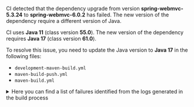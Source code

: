 CI detected that the dependency upgrade from version **spring-webmvc-5.3.24** to **spring-webmvc-6.0.2** has failed. 
The new version of the dependency require a different version of Java. 

CI uses **Java 11** (class version **55.0**). The new version of the dependency requires **Java 17** (class version **61.0**). 

To resolve this issue, you need to update the Java version to **Java 17** in the following files: 
- `development-maven-build.yml`
- `maven-build-push.yml`
- `maven-build.yml`

<details>
<summary>Here you can find a list of failures identified from the logs generated in the build process</summary>

*    > [ERROR] /IDS-Messaging-Services/messaging/src/main/java/ids/messaging/util/SerializerProvider.java:[31,2] cannot find symbol<br>[ERROR]   symbol: class Configuration 

*    > [ERROR] /IDS-Messaging-Services/messaging/src/main/java/ids/messaging/handler/request/RequestMessageHandlerService.java:[31,35] cannot access org.springframework.context.ApplicationContext<br>[ERROR]   bad class file: /root/.m2/repository/org/springframework/spring-context/6.0.2/spring-context-6.0.2.jar(/org/springframework/context/ApplicationContext.class)<br>[ERROR]     class file has wrong version 61.0, should be 55.0<br>[ERROR]     Please remove or make sure it appears in the correct subdirectory of the classpath. 

*    > [ERROR] /IDS-Messaging-Services/messaging/src/main/java/ids/messaging/endpoint/EndpointService.java:[29,50] cannot access org.springframework.web.servlet.mvc.method.RequestMappingInfo<br>[ERROR]   bad class file: /root/.m2/repository/org/springframework/spring-webmvc/6.0.2/spring-webmvc-6.0.2.jar(/org/springframework/web/servlet/mvc/method/RequestMappingInfo.class)<br>[ERROR]     class file has wrong version 61.0, should be 55.0<br>[ERROR]     Please remove or make sure it appears in the correct subdirectory of the classpath. 

*    > [ERROR] /IDS-Messaging-Services/messaging/src/main/java/ids/messaging/endpoint/EndpointService.java:[47,13] cannot find symbol<br>[ERROR]   symbol:   class RequestMappingHandlerMapping<br>[ERROR]   location: class ids.messaging.endpoint.EndpointService 

*    > [ERROR] /IDS-Messaging-Services/messaging/src/main/java/ids/messaging/endpoint/EndpointService.java:[109,13] cannot find symbol<br>[ERROR]   symbol:   class RequestMappingInfo<br>[ERROR]   location: class ids.messaging.endpoint.EndpointService 

*    > [ERROR] /IDS-Messaging-Services/messaging/src/main/java/ids/messaging/dispatcher/MessageDispatcherProvider.java:[28,46] cannot access org.springframework.context.annotation.Bean<br>[ERROR]   bad class file: /root/.m2/repository/org/springframework/spring-context/6.0.2/spring-context-6.0.2.jar(/org/springframework/context/annotation/Bean.class)<br>[ERROR]     class file has wrong version 61.0, should be 55.0<br>[ERROR]     Please remove or make sure it appears in the correct subdirectory of the classpath. 

*    > [ERROR] /IDS-Messaging-Services/messaging/src/main/java/ids/messaging/protocol/MessageService.java:[39,38] cannot access org.springframework.stereotype.Service<br>[ERROR]   bad class file: /root/.m2/repository/org/springframework/spring-context/6.0.2/spring-context-6.0.2.jar(/org/springframework/stereotype/Service.class)<br>[ERROR]     class file has wrong version 61.0, should be 55.0<br>[ERROR]     Please remove or make sure it appears in the correct subdirectory of the classpath. 

*    > [ERROR] /IDS-Messaging-Services/messaging/src/main/java/ids/messaging/dispatcher/MessageDispatcherProvider.java:[35,2] cannot find symbol<br>[ERROR]   symbol: class Component 

*    > [ERROR] /IDS-Messaging-Services/messaging/src/main/java/ids/messaging/requests/NotificationTemplateProvider.java:[73,2] cannot find symbol<br>[ERROR]   symbol: class Service 

*    > [ERROR] /IDS-Messaging-Services/messaging/src/main/java/ids/messaging/protocol/MessageService.java:[46,2] cannot find symbol<br>[ERROR]   symbol: class Service 

*    > [ERROR] /IDS-Messaging-Services/messaging/src/main/java/ids/messaging/dispatcher/MessageDispatcherProvider.java:[29,38] cannot access org.springframework.stereotype.Component<br>[ERROR]   bad class file: /root/.m2/repository/org/springframework/spring-context/6.0.2/spring-context-6.0.2.jar(/org/springframework/stereotype/Component.class)<br>[ERROR]     class file has wrong version 61.0, should be 55.0<br>[ERROR]     Please remove or make sure it appears in the correct subdirectory of the classpath. 

*    > [ERROR] /IDS-Messaging-Services/messaging/src/main/java/ids/messaging/endpoint/EndpointService.java:[36,2] cannot find symbol<br>[ERROR]   symbol: class Service 

*    > [ERROR] /IDS-Messaging-Services/messaging/src/main/java/ids/messaging/requests/builder/IdsRequestBuilderService.java:[33,2] cannot find symbol<br>[ERROR]   symbol: class Service 

*    > [ERROR] /IDS-Messaging-Services/messaging/src/main/java/ids/messaging/handler/request/RequestMessageHandlerService.java:[44,19] cannot find symbol<br>[ERROR]   symbol:   class ApplicationContext<br>[ERROR]   location: class ids.messaging.handler.request.RequestMessageHandlerService 

*    > [ERROR] /IDS-Messaging-Services/messaging/src/main/java/ids/messaging/handler/request/RequestMessageHandlerService.java:[38,2] cannot find symbol<br>[ERROR]   symbol: class Service 

*    > [ERROR] /IDS-Messaging-Services/messaging/src/main/java/ids/messaging/requests/RequestTemplateProvider.java:[58,2] cannot find symbol<br>[ERROR]   symbol: class Service 

*    > [ERROR] /IDS-Messaging-Services/messaging/src/main/java/ids/messaging/endpoint/MessageController.java:[61,2] cannot find symbol<br>[ERROR]   symbol: class Controller 

*    > [ERROR] /IDS-Messaging-Services/messaging/src/main/java/ids/messaging/util/SerializerProvider.java:[25,46] cannot access org.springframework.context.annotation.Configuration<br>[ERROR]   bad class file: /root/.m2/repository/org/springframework/spring-context/6.0.2/spring-context-6.0.2.jar(/org/springframework/context/annotation/Configuration.class)<br>[ERROR]     class file has wrong version 61.0, should be 55.0<br>[ERROR]     Please remove or make sure it appears in the correct subdirectory of the classpath. 

*    > [ERROR] /IDS-Messaging-Services/messaging/src/main/java/ids/messaging/protocol/http/IdsHttpService.java:[64,2] cannot find symbol<br>[ERROR]   symbol: class Service 

*    > [ERROR] /IDS-Messaging-Services/messaging/src/main/java/ids/messaging/dispatcher/MessageDispatcherProvider.java:[49,6] cannot find symbol<br>[ERROR]   symbol:   class Bean<br>[ERROR]   location: class ids.messaging.dispatcher.MessageDispatcherProvider 

*    > [ERROR] /IDS-Messaging-Services/messaging/src/main/java/ids/messaging/endpoint/EndpointService.java:[57,34] cannot find symbol<br>[ERROR]   symbol:   class RequestMappingHandlerMapping<br>[ERROR]   location: class ids.messaging.endpoint.EndpointService 

*    > [ERROR] /IDS-Messaging-Services/messaging/src/main/java/ids/messaging/handler/request/RequestMessageHandlerService.java:[52,47] cannot find symbol<br>[ERROR]   symbol:   class ApplicationContext<br>[ERROR]   location: class ids.messaging.handler.request.RequestMessageHandlerService 

*    > [ERROR] /IDS-Messaging-Services/messaging/src/main/java/ids/messaging/endpoint/MessageController.java:[53,38] cannot access org.springframework.stereotype.Controller<br>[ERROR]   bad class file: /root/.m2/repository/org/springframework/spring-context/6.0.2/spring-context-6.0.2.jar(/org/springframework/stereotype/Controller.class)<br>[ERROR]     class file has wrong version 61.0, should be 55.0<br>[ERROR]     Please remove or make sure it appears in the correct subdirectory of the classpath. 

*    > [ERROR] /IDS-Messaging-Services/messaging/src/main/java/ids/messaging/endpoint/EndpointService.java:[30,61] cannot access org.springframework.web.servlet.mvc.method.annotation.RequestMappingHandlerMapping<br>[ERROR]   bad class file: /root/.m2/repository/org/springframework/spring-webmvc/6.0.2/spring-webmvc-6.0.2.jar(/org/springframework/web/servlet/mvc/method/annotation/RequestMappingHandlerMapping.class)<br>[ERROR]     class file has wrong version 61.0, should be 55.0<br>[ERROR]     Please remove or make sure it appears in the correct subdirectory of the classpath. 

*    > [ERROR] /IDS-Messaging-Services/messaging/src/main/java/ids/messaging/util/SerializerProvider.java:[40,6] cannot find symbol<br>[ERROR]   symbol:   class Bean<br>[ERROR]   location: class ids.messaging.util.SerializerProvider 

</details>
